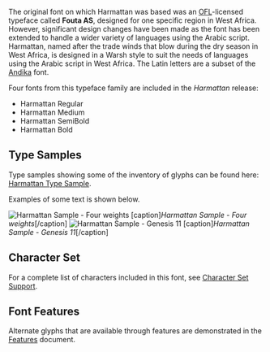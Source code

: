 
The original font on which Harmattan was based was an [OFL](https://scripts.sil.org/ofl)-licensed typeface called **Fouta AS**, designed for one specific region in West Africa. However, significant design changes have been made as the font has been extended to handle a wider variety of languages using the Arabic script. Harmattan, named after the trade winds that blow during the dry season in West Africa, is designed in a Warsh style to suit the needs of languages using the Arabic script in West Africa. The Latin letters are a subset of the [Andika](https://software.sil.org/andika) font. 

Four fonts from this typeface family are included in the *Harmattan* release:

- Harmattan Regular
- Harmattan Medium
- Harmattan SemiBold
- Harmattan Bold

## Type Samples

Type samples showing some of the inventory of glyphs can be found here: 
[Harmattan Type Sample](sample).

Examples of some text is shown below. 

<img class='fullsize' alt='Harmattan Sample - Four weights' src='https://software.sil.org/harmattan/wp-content/uploads/sites/31/2023/04/weights.png' />
[caption]<em>Harmattan Sample - Four weights</em>[/caption]

<img class='fullsize' alt='Harmattan Sample - Genesis 11' src='https://software.sil.org/harmattan/wp-content/uploads/sites/31/2020/06/HarmattanArabicGen11.png' />
[caption]<em>Harmattan Sample - Genesis 11</em>[/caption]

## Character Set

For a complete list of characters included in this font, see [Character Set Support](charset).

## Font Features

Alternate glyphs that are available through features are demonstrated in the [Features](features) document. 
